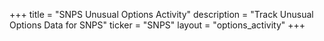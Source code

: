 +++
title = "SNPS Unusual Options Activity"
description = "Track Unusual Options Data for SNPS"
ticker = "SNPS"
layout = "options_activity"
+++

